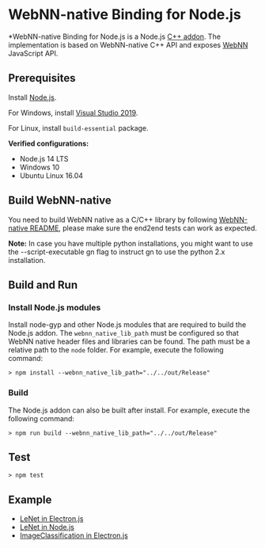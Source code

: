 # WebNN-native Binding for Node.js

*WebNN-native Binding for Node.js is a Node.js [C++ addon](https://nodejs.org/api/addons.html). The implementation is based on WebNN-native C++ API and exposes [WebNN](https://webmachinelearning.github.io/webnn/) JavaScript API.


## Prerequisites

Install [Node.js](https://nodejs.org/).

For Windows, install [Visual Studio 2019](https://visualstudio.microsoft.com/vs/).

For Linux, install `build-essential` package.

**Verified configurations:**
  * Node.js 14 LTS
  * Windows 10
  * Ubuntu Linux 16.04

## Build WebNN-native

You need to build WebNN native as a C/C++ library by following [WebNN-native README](https://github.com/webmachinelearning/webnn-native#readme), please make sure the end2end tests can work as expected.

**Note:** In case you have multiple python installations, you might want to use the --script-executable gn flag to instruct gn to use the python 2.x installation.

## Build and Run

### Install Node.js modules

Install node-gyp and other Node.js modules that are required to build the Node.js addon. The `webnn_native_lib_path` must be configured so that WebNN native header files and libraries can be found. The path must be a relative path to the `node` folder. For example, execute the following command:

```shell script
> npm install --webnn_native_lib_path="../../out/Release"
```

### Build

The Node.js addon can also be built after install. For example, execute the following command:

```shell script
> npm run build --webnn_native_lib_path="../../out/Release"
```

## Test

```shell script
> npm test
```

## Example

 * [LeNet in Electron.js](examples/electron/lenet/README.md)
 * [LeNet in Node.js](examples/console/lenet/README.md)
 * [ImageClassification in Electron.js](examples/electron/image_classification/README.md)
